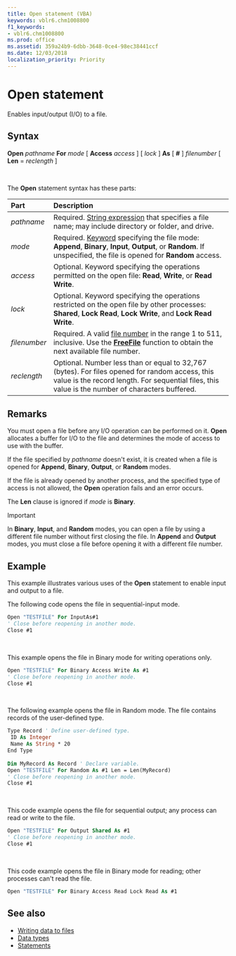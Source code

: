 ```yaml
---
title: Open statement (VBA)
keywords: vblr6.chm1008800
f1_keywords:
- vblr6.chm1008800
ms.prod: office
ms.assetid: 359a24b9-6dbb-3648-0ce4-98ec38441ccf
ms.date: 12/03/2018
localization_priority: Priority
---
```



# Open statement

Enables input/output (I/O) to a file.

## Syntax

**Open** _pathname_ **For** _mode_ [ **Access** _access_ ] [ _lock_ ] **As** [ **#** ] _filenumber_ [ **Len** = _reclength_ ]

<br/>

The **Open** statement syntax has these parts:

|Part|Description|
|:-----|:-----|
| _pathname_|Required. [String expression](../../Glossary/vbe-glossary.md#string-expression) that specifies a file name; may include directory or folder, and drive.|
| _mode_|Required. [Keyword](../../Glossary/vbe-glossary.md#keyword) specifying the file mode: **Append**, **Binary**, **Input**, **Output**, or **Random**. If unspecified, the file is opened for **Random** access.|
| _access_|Optional. Keyword specifying the operations permitted on the open file: **Read**, **Write**, or **Read Write**.|
| _lock_|Optional. Keyword specifying the operations restricted on the open file by other processes: **Shared**, **Lock Read**, **Lock Write**, and **Lock Read Write**.|
| _filenumber_|Required. A valid [file number](../../Glossary/vbe-glossary.md#file-number) in the range 1 to 511, inclusive. Use the **[FreeFile](freefile-function.md)** function to obtain the next available file number.|
| _reclength_|Optional. Number less than or equal to 32,767 (bytes). For files opened for random access, this value is the record length. For sequential files, this value is the number of characters buffered.|

## Remarks

You must open a file before any I/O operation can be performed on it. **Open** allocates a buffer for I/O to the file and determines the mode of access to use with the buffer.

If the file specified by _pathname_ doesn't exist, it is created when a file is opened for **Append**, **Binary**, **Output**, or **Random** modes.

If the file is already opened by another process, and the specified type of access is not allowed, the **Open** operation fails and an error occurs.

The **Len** clause is ignored if _mode_ is **Binary**.

> [!IMPORTANT]
> In **Binary**, **Input**, and **Random** modes, you can open a file by using a different file number without first closing the file. In **Append** and **Output** modes, you must close a file before opening it with a different file number.


## Example

This example illustrates various uses of the **Open** statement to enable input and output to a file. 

The following code opens the file in sequential-input mode.

```vb
Open "TESTFILE" For InputAs#1 
' Close before reopening in another mode. 
Close #1 

```

<br/>

This example opens the file in Binary mode for writing operations only.

```vb
Open "TESTFILE" For Binary Access Write As #1 
' Close before reopening in another mode. 
Close #1 

```

<br/>

The following example opens the file in Random mode. The file contains records of the user-defined type.

```vb
Type Record ' Define user-defined type. 
 ID As Integer 
 Name As String * 20 
End Type 
 
Dim MyRecord As Record ' Declare variable. 
Open "TESTFILE" For Random As #1 Len = Len(MyRecord) 
' Close before reopening in another mode. 
Close #1 

```

<br/>

This code example opens the file for sequential output; any process can read or write to the file.

```vb
Open "TESTFILE" For Output Shared As #1 
' Close before reopening in another mode. 
Close #1 
```

<br/>

This code example opens the file in Binary mode for reading; other processes can't read the file.

```vb
Open "TESTFILE" For Binary Access Read Lock Read As #1 
```


## See also

- [Writing data to files](../../concepts/getting-started/writing-data-to-files.md)
- [Data types](data-type-summary.md)
- [Statements](../statements.md)
